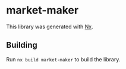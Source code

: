 # market-maker

This library was generated with [Nx](https://nx.dev).

## Building

Run `nx build market-maker` to build the library.
